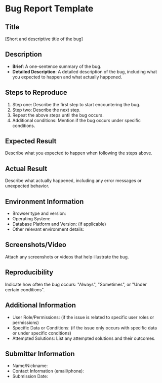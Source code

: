 # Bug Report Template

## Title
[Short and descriptive title of the bug]

## Description
- **Brief**: A one-sentence summary of the bug.
- **Detailed Description**: A detailed description of the bug, including what you expected to happen and what actually happened.

## Steps to Reproduce
1. Step one: Describe the first step to start encountering the bug.
2. Step two: Describe the next step.
3. Repeat the above steps until the bug occurs.
4. Additional conditions: Mention if the bug occurs under specific conditions.

## Expected Result
Describe what you expected to happen when following the steps above.

## Actual Result
Describe what actually happened, including any error messages or unexpected behavior.

## Environment Information
- Browser type and version:
- Operating System:
- Database Platform and Version: (if applicable)
- Other relevant environment details:

## Screenshots/Video
Attach any screenshots or videos that help illustrate the bug.

## Reproducibility
Indicate how often the bug occurs: "Always", "Sometimes", or "Under certain conditions".

## Additional Information
- User Role/Permissions: (if the issue is related to specific user roles or permissions)
- Specific Data or Conditions: (if the issue only occurs with specific data or under specific conditions)
- Attempted Solutions: List any attempted solutions and their outcomes.

## Submitter Information
- Name/Nickname:
- Contact Information (email/phone):
- Submission Date:
